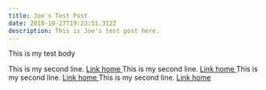 ```yaml
---
title: Joe's Test Post
date: 2018-10-27T19:23:51.312Z
description: This is Joe's test post here.
---
```

This is my test body

This is my second line. <a href="/"> Link home </a>
This is my second line. <a href="/"> Link home </a>
This is my second line. <a href="/"> Link home </a>
This is my second line. <a href="/"> Link home </a>
